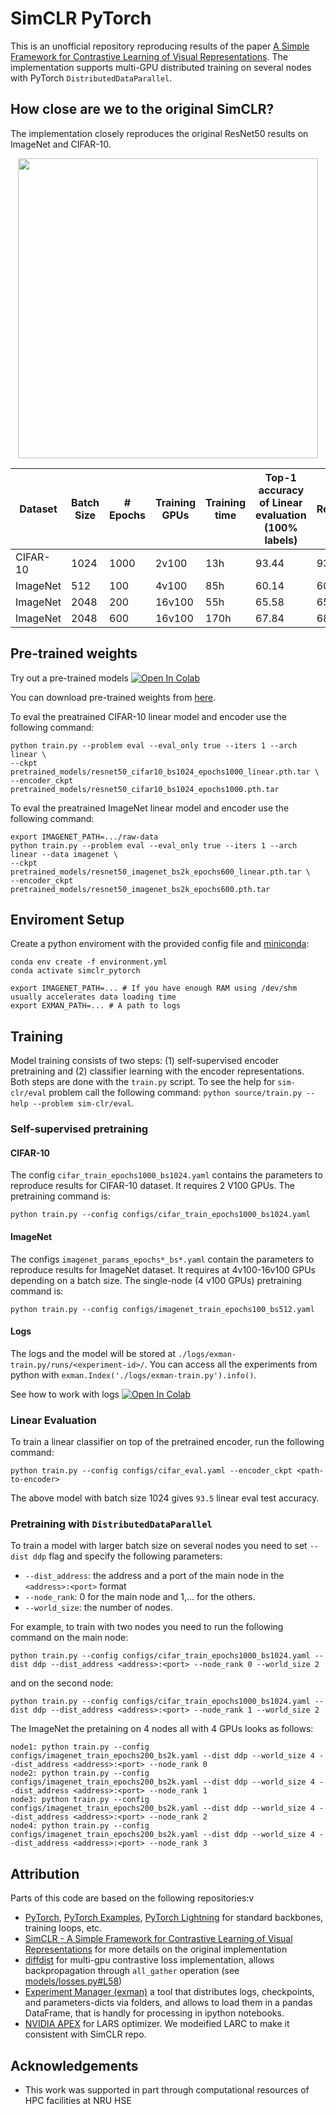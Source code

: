 # SimCLR PyTorch

This is an unofficial repository reproducing results of the paper [A Simple Framework for Contrastive Learning of Visual Representations](https://arxiv.org/abs/2002.05709). The implementation supports multi-GPU distributed training on several nodes with PyTorch `DistributedDataParallel`.

## How close are we to the original SimCLR?

The implementation closely reproduces the original ResNet50 results on ImageNet and CIFAR-10.

<p align="center">
<img height="480" src="https://raw.githubusercontent.com/senya-ashukha/senya-ashukha.github.io/master/projects/imagenet_top1.png"/>
</p>

| Dataset  | Batch Size | \# Epochs | Training GPUs | Training time | Top\-1 accuracy of Linear evaluation (100% labels)| Reference |
|----------|------------|-----------|---------------|---------------|-----------------------------------|------------|
| CIFAR-10 | 1024       | 1000      | 2v100         | 13h           | 93\.44                             | 93.95      |
| ImageNet | 512        | 100       | 4v100         | 85h           | 60\.14                            | 60.62      |
| ImageNet | 2048       | 200       | 16v100        | 55h           | 65\.58                            | 65.83      |
| ImageNet | 2048       | 600       | 16v100        | 170h          | 67\.84                            | 68.71       |

## Pre-trained weights

Try out a pre-trained models [![Open In Colab](https://colab.research.google.com/assets/colab-badge.svg)](https://colab.research.google.com/github/AndrewAtanov/simclr-pytorch/blob/master/colabs/model_apply.ipynb) 

You can download pre-trained weights from [here](https://drive.google.com/file/d/13tjpWYTzV8qLB5yY5raBn5cwtIyFtt6-/view?usp=sharing).

To eval the preatrained CIFAR-10 linear model and encoder use the following command:
```(bash)
python train.py --problem eval --eval_only true --iters 1 --arch linear \
--ckpt pretrained_models/resnet50_cifar10_bs1024_epochs1000_linear.pth.tar \
--encoder_ckpt pretrained_models/resnet50_cifar10_bs1024_epochs1000.pth.tar
```

To eval the preatrained ImageNet linear model and encoder use the following command:
```(bash)
export IMAGENET_PATH=.../raw-data
python train.py --problem eval --eval_only true --iters 1 --arch linear --data imagenet \
--ckpt pretrained_models/resnet50_imagenet_bs2k_epochs600_linear.pth.tar \
--encoder_ckpt pretrained_models/resnet50_imagenet_bs2k_epochs600.pth.tar
```

## Enviroment Setup


Create a python enviroment with the provided config file and [miniconda](https://docs.conda.io/en/latest/miniconda.html):

```(bash)
conda env create -f environment.yml
conda activate simclr_pytorch

export IMAGENET_PATH=... # If you have enough RAM using /dev/shm usually accelerates data loading time
export EXMAN_PATH=... # A path to logs
```

## Training
Model training consists of two steps: (1) self-supervised encoder pretraining and (2) classifier learning with the encoder representations. Both steps are done with the `train.py` script. To see the help for `sim-clr/eval` problem call the following command: `python source/train.py --help --problem sim-clr/eval`.

### Self-supervised pretraining

#### CIFAR-10
The config `cifar_train_epochs1000_bs1024.yaml` contains the parameters to reproduce results for CIFAR-10 dataset. It requires 2 V100 GPUs. The pretraining command is:

```(bash)
python train.py --config configs/cifar_train_epochs1000_bs1024.yaml
```

#### ImageNet
The configs `imagenet_params_epochs*_bs*.yaml` contain the parameters to reproduce results for ImageNet dataset. It requires at 4v100-16v100 GPUs depending on a batch size. The single-node (4 v100 GPUs) pretraining command is:

```(bash)
python train.py --config configs/imagenet_train_epochs100_bs512.yaml
```

#### Logs
The logs and the model will be stored at `./logs/exman-train.py/runs/<experiment-id>/`. You can access all the experiments from python with `exman.Index('./logs/exman-train.py').info()`.

See how to work with logs [![Open In Colab](https://colab.research.google.com/assets/colab-badge.svg)](https://colab.research.google.com/github/AndrewAtanov/simclr-pytorch/blob/master/colabs/read_logs.ipynb) 

### Linear Evaluation
To train a linear classifier on top of the pretrained encoder, run the following command:

```(bash)
python train.py --config configs/cifar_eval.yaml --encoder_ckpt <path-to-encoder>
```

The above model with batch size 1024 gives `93.5` linear eval test accuracy.
 
### Pretraining with `DistributedDataParallel`
To train a model with larger batch size on several nodes you need to set `--dist ddp` flag and specify the following parameters: 
- `--dist_address`: the address and a port of the main node in the `<address>:<port>` format
- `--node_rank`: 0 for the main node and 1,... for the others.
- `--world_size`: the number of nodes.

For example, to train with two nodes you need to run the following command on the main node:
```(bash)
python train.py --config configs/cifar_train_epochs1000_bs1024.yaml --dist ddp --dist_address <address>:<port> --node_rank 0 --world_size 2
```
and on the second node:
```(bash)
python train.py --config configs/cifar_train_epochs1000_bs1024.yaml --dist ddp --dist_address <address>:<port> --node_rank 1 --world_size 2
```

The ImageNet the pretaining on 4 nodes all with 4 GPUs looks as follows:
```
node1: python train.py --config configs/imagenet_train_epochs200_bs2k.yaml --dist ddp --world_size 4 --dist_address <address>:<port> --node_rank 0
node2: python train.py --config configs/imagenet_train_epochs200_bs2k.yaml --dist ddp --world_size 4 --dist_address <address>:<port> --node_rank 1
node3: python train.py --config configs/imagenet_train_epochs200_bs2k.yaml --dist ddp --world_size 4 --dist_address <address>:<port> --node_rank 2
node4: python train.py --config configs/imagenet_train_epochs200_bs2k.yaml --dist ddp --world_size 4 --dist_address <address>:<port> --node_rank 3
```

## Attribution
Parts of this code are based on the following repositories:v
- [PyTorch](https://github.com/pytorch/pytorch), [PyTorch Examples](https://github.com/pytorch/examples/tree/ee964a2/imagenet), [PyTorch Lightning](https://github.com/PyTorchLightning/pytorch-lightning) for standard backbones, training loops, etc.
- [SimCLR - A Simple Framework for Contrastive Learning of Visual Representations](https://github.com/google-research/simclr) for more details on the original implementation 
- [diffdist](https://github.com/ag14774/diffdist) for multi-gpu contrastive loss implementation, allows backpropagation through `all_gather` operation (see [models/losses.py#L58](https://github.com/AndrewAtanov/simclr-pytorch/blob/master/models/losses.py#L62)) 
- [Experiment Manager (exman)](https://github.com/ferrine/exman) a tool that distributes logs, checkpoints, and parameters-dicts via folders, and allows to load them in a pandas DataFrame, that is handly for processing in ipython notebooks.
- [NVIDIA APEX](https://github.com/NVIDIA/apex) for LARS optimizer. We modeified LARC to make it consistent with SimCLR repo.

## Acknowledgements
- This work was supported in part through computational resources of HPC facilities at NRU HSE
